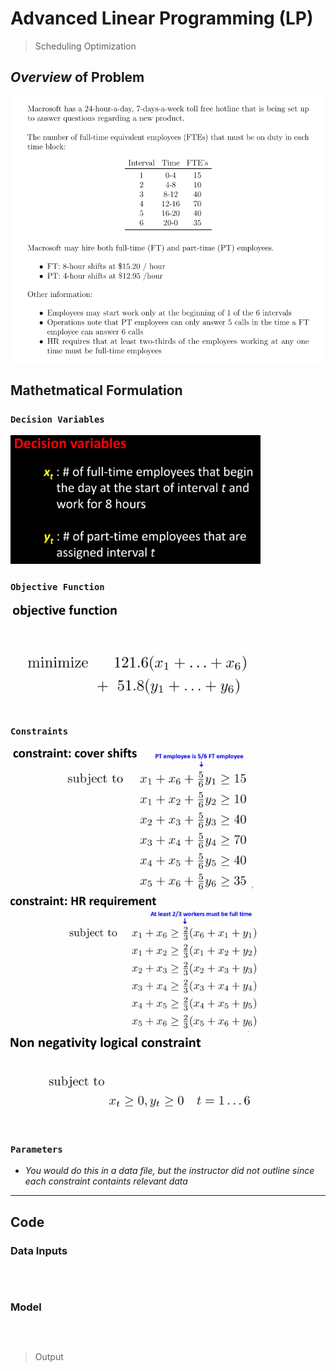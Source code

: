 # Advanced Linear Programming (LP)
> Scheduling Optimization

## *Overview* of Problem
<img src = "Images/overview.png" width = 550> <br>

## Mathetmatical Formulation

### `Decision Variables`
<img src = "Images/decision.png" width = 400> <br>

### `Objective Function`
<img src = "Images/objective.png" width = 400> <br>

### `Constraints`
<img src = "Images/c1.png" width = 400> <br>
<img src = "Images/c2.png" width = 400> <br>
<img src = "Images/c3.png" width = 400> <br>

### `Parameters`
* *You would do this in a data file, but the instructor did not outline since each constraint containts relevant data*

---

## Code

### Data Inputs
```py

```

<br>

### Model

```py

```

<br>

> Output
```

```